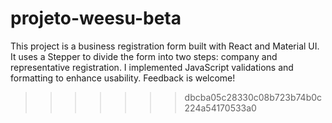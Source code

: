# projeto-weesu-beta
This project is a business registration form built with React and Material UI. It uses a Stepper to divide the form into two steps: company and representative registration. I implemented JavaScript validations and formatting to enhance usability. Feedback is welcome!
>>>>>>> dbcba05c28330c08b723b74b0c224a54170533a0
